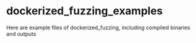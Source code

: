 # dockerized_fuzzing_examples
Here are example files of dockerized_fuzzing, including compiled binaries and outputs
